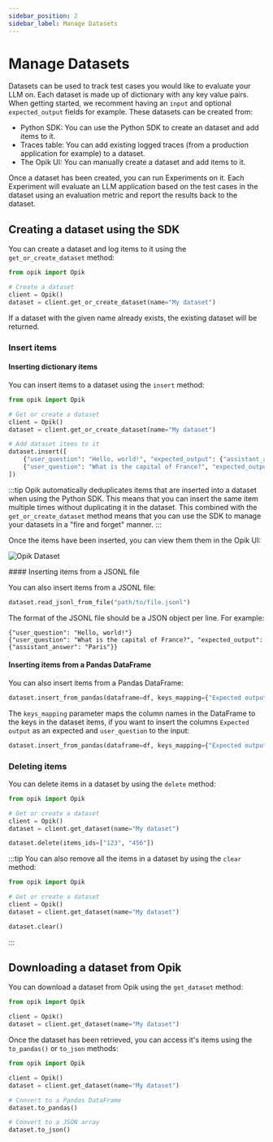 ```yaml
---
sidebar_position: 2
sidebar_label: Manage Datasets
---
```


# Manage Datasets

Datasets can be used to track test cases you would like to evaluate your LLM on. Each dataset is made up of dictionary with any key value pairs. When getting started, we recomment having an `input` and optional `expected_output` fields for example. These datasets can be created from:

- Python SDK: You can use the Python SDK to create an dataset and add items to it.
- Traces table: You can add existing logged traces (from a production application for example) to a dataset.
- The Opik UI: You can manually create a dataset and add items to it.

Once a dataset has been created, you can run Experiments on it. Each Experiment will evaluate an LLM application based on the test cases in the dataset using an evaluation metric and report the results back to the dataset.

## Creating a dataset using the SDK

You can create a dataset and log items to it using the `get_or_create_dataset` method:

```python
from opik import Opik

# Create a dataset
client = Opik()
dataset = client.get_or_create_dataset(name="My dataset")
```

If a dataset with the given name already exists, the existing dataset will be returned.

### Insert items

#### Inserting dictionary items

You can insert items to a dataset using the `insert` method:

```python
from opik import Opik

# Get or create a dataset
client = Opik()
dataset = client.get_or_create_dataset(name="My dataset")

# Add dataset items to it
dataset.insert([
    {"user_question": "Hello, world!", "expected_output": {"assistant_answer": "Hello, world!"}},
    {"user_question": "What is the capital of France?", "expected_output": {"assistant_answer": "Paris"}},
])
```

:::tip
Opik automatically deduplicates items that are inserted into a dataset when using the Python SDK. This means that you can insert the same item multiple times without duplicating it in the dataset. This combined with the `get_or_create_dataset` method means that you can use the SDK to manage your datasets in a "fire and forget" manner.
:::

Once the items have been inserted, you can view them them in the Opik UI:

![Opik Dataset](/img/evaluation/dataset_items_page.png)

#### Inserting items from a JSONL file

You can also insert items from a JSONL file:

```python
dataset.read_jsonl_from_file("path/to/file.jsonl")
```

The format of the JSONL file should be a JSON object per line. For example:

```
{"user_question": "Hello, world!"}
{"user_question": "What is the capital of France?", "expected_output": {"assistant_answer": "Paris"}}
```

#### Inserting items from a Pandas DataFrame

You can also insert items from a Pandas DataFrame:

```python
dataset.insert_from_pandas(dataframe=df, keys_mapping={"Expected output": "expected_output"})
```

The `keys_mapping` parameter maps the column names in the DataFrame to the keys in the dataset items, if you want to insert the columns `Expected output` as an expected and `user_question` to the input:

```python
dataset.insert_from_pandas(dataframe=df, keys_mapping={"Expected output": "expected_output", "user_question": "input"})
```

### Deleting items

You can delete items in a dataset by using the `delete` method:

```python
from opik import Opik

# Get or create a dataset
client = Opik()
dataset = client.get_dataset(name="My dataset")

dataset.delete(items_ids=["123", "456"])
```

:::tip
You can also remove all the items in a dataset by using the `clear` method:

```python
from opik import Opik

# Get or create a dataset
client = Opik()
dataset = client.get_dataset(name="My dataset")

dataset.clear()
```

:::

## Downloading a dataset from Opik

You can download a dataset from Opik using the `get_dataset` method:

```python
from opik import Opik

client = Opik()
dataset = client.get_dataset(name="My dataset")
```

Once the dataset has been retrieved, you can access it's items using the `to_pandas()` or `to_json` methods:

```python
from opik import Opik

client = Opik()
dataset = client.get_dataset(name="My dataset")

# Convert to a Pandas DataFrame
dataset.to_pandas()

# Convert to a JSON array
dataset.to_json()
```
